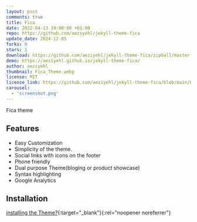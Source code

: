 ```yaml
---
layout: post
comments: true
title: Fica
date: 2022-04-13 19:00:00 +01:00
repo: https://github.com/aeziyehl/jekyll-theme-fica
update_date: 2024-12-05
forks: 0
stars: 1
download: https://github.com/aeziyehl/jekyll-theme-fica/zipball/master
demo: https://aeziyehl.github.io/jekyll-theme-fica/
author: aeziyehl
thumbnail: Fica_Theme.webp
license: MIT
license_link: https://github.com/aeziyehl/jekyll-theme-fica/blob/main/LICENSE.txt
carousel:
  - 'screenshot.png'
---
```


Fica theme

## Features

* Easy Customization
* Simplicity of the theme.
* Social links with icons on the footer
* Phone friendly
* Dual purpose Theme(bloging or product showcase)
* Syntax highlighting
* Google Analytics

## Installation

[installing the Theme?](https://aeziyehl.github.io/jekyll-theme-fica/Posts/Getting-Started/){:target="_blank"}{:rel="noopener noreferrer"}
